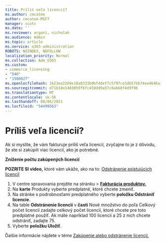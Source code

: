 ```yaml
---
title: Príliš veľa licencií?
ms.author: cmcatee
author: cmcatee-MSFT
manager: scotv
ms.date: ''
ms.reviewer: argani, nicholak
ms.audience: Admin
ms.topic: article
ms.service: o365-administration
ROBOTS: NOINDEX, NOFOLLOW
localization_priority: Normal
ms.collection: Adm_O365
ms.custom:
- commerce_licensing
- "540"
- "1500027"
ms.openlocfilehash: 1623ea2269e18a0333b0bfddef7c5797ce3db57bb74ee4646a3aa94b8e821fa1
ms.sourcegitcommit: d71b18e1403859fbfc45ddd9a57c8ab68f4d9f96
ms.translationtype: MT
ms.contentlocale: sk-SK
ms.lasthandoff: 08/06/2021
ms.locfileid: "54499563"
---
```

# <a name="too-many-licenses"></a>Príliš veľa licencií?

Ak si myslíte, že vám fakturuje príliš veľa licencií, zvyčajne to je z dôvodu, že ste si zakúpili viac licencií, ako je potrebné.
  
**Zníženie počtu zakúpených licencií**

**POZRITE SI video,** ktoré vám ukáže, ako na to: [Odstránenie existujúcich licencií](https://go.microsoft.com/fwlink/p/?linkid=2154938)
  
1. V centre spravovania prejdite  na stránku \> **[Fakturácia produktov.](https://go.microsoft.com/fwlink/p/?linkid=842054)**
2. Na **karte** Produkty vyberte predplatné, ktoré chcete zmeniť.
3. Na stránke s podrobnosťami predplatného vyberte **položku Odstrániť licencie**.
4. Na table **Odstránenie licencií** v **časti**  Nové množstvo do poľa Celkový počet licencií zadajte celkový počet licencií, ktoré chcete pre toto predplatné použiť. Ak máte napríklad 100 licencií a 25 z nich chcete odstrániť, zadajte 75.
5. Vyberte **položku Uložiť**.

Ďalšie informácie nájdete v téme [Zakúpenie alebo odstránenie licencií.](/microsoft-365/commerce/licenses/buy-licenses)